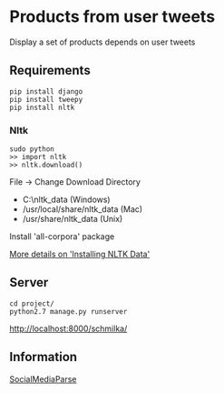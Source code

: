 Products from user tweets
=========================

Display a set of products depends on user tweets

Requirements
------------

```shell
pip install django
pip install tweepy
pip install nltk

```

### Nltk

```shell
sudo python
>> import nltk
>> nltk.download()
```

File → Change Download Directory
  * C:\nltk_data (Windows)
  * /usr/local/share/nltk_data (Mac)
  * /usr/share/nltk_data (Unix)

Install 'all-corpora' package

[More details on 'Installing NLTK Data'](http://www.nltk.org/data.html)

Server
------

```shell
cd project/
python2.7 manage.py runserver
```

[http://localhost:8000/schmilka/](http://localhost:8000/schmilka/)

Information
-----------

[SocialMediaParse](https://github.com/seandolinar/socialmediaparse)
